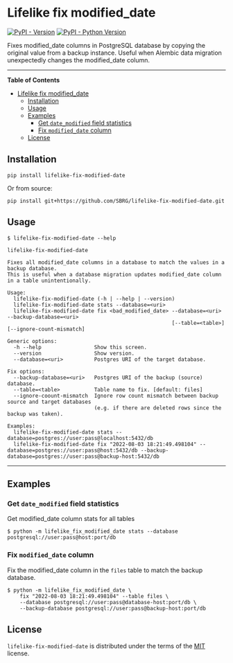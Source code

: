 # Lifelike fix modified_date

[![PyPI - Version](https://img.shields.io/pypi/v/lifelike-fix-modified-date.svg)](https://pypi.org/SBRG/lifelike-fix-modified-date)
[![PyPI - Python Version](https://img.shields.io/pypi/pyversions/lifelike-fix-modified-date.svg)](https://pypi.org/SBRG/lifelike-fix-modified-date)

Fixes modified_date columns in PostgreSQL database by copying the original value from a backup instance.
Useful when Alembic data migration unexpectedly changes the modified_date column.

---

**Table of Contents**

- [Lifelike fix modified_date](#lifelike-fix-modified_date)
  - [Installation](#installation)
  - [Usage](#usage)
  - [Examples](#examples)
    - [Get `date_modified` field statistics](#get-date_modified-field-statistics)
    - [Fix `modified_date` column](#fix-modified_date-column)
  - [License](#license)

## Installation

```console
pip install lifelike-fix-modified-date
```

Or from source:

```console
pip install git+https://github.com/SBRG/lifelike-fix-modified-date.git
```

## Usage

```console
$ lifelike-fix-modified-date --help

lifelike-fix-modified-date

Fixes all modified_date columns in a database to match the values in a backup database.
This is useful when a database migration updates modified_date column in a table unintentionally.

Usage:
  lifelike-fix-modified-date (-h | --help | --version)
  lifelike-fix-modified-date stats --database=<uri>
  lifelike-fix-modified-date fix <bad_modified_date> --database=<uri> --backup-database=<uri>
                                                     [--table=<table>] [--ignore-count-mismatch]

Generic options:
  -h --help                 Show this screen.
  --version                 Show version.
  --database=<uri>          Postgres URI of the target database.

Fix options:
  --backup-database=<uri>   Postgres URI of the backup (source) database.
  --table=<table>           Table name to fix. [default: files]
  --ignore-coount-mismatch  Ignore row count mismatch between backup source and target databases
                            (e.g. if there are deleted rows since the backup was taken).

Examples:
  lifelike-fix-modified-date stats --database=postgres://user:pass@localhost:5432/db
  lifelike-fix-modified-date fix "2022-08-03 18:21:49.498104" --database=postgres://user:pass@host:5432/db --backup-database=postgres://user:pass@backup-host:5432/db
```

---

## Examples

### Get `date_modified` field statistics

Get modified_date column stats for all tables

```console
$ python -m lifelike_fix_modified_date stats --database postgresql://user:pass@host:port/db
```

### Fix `modified_date` column

Fix the modified_date column in the `files` table to match the backup database.

```console
$ python -m lifelike_fix_modified_date \
    fix "2022-08-03 18:21:49.498104" --table files \
    --database postgresql://user:pass@database-host:port/db \
    --backup-database postgresql://user:pass@backup-host:port/db
```

## License

`lifelike-fix-modified-date` is distributed under the terms of the [MIT](https://spdx.org/licenses/MIT.html) license.
